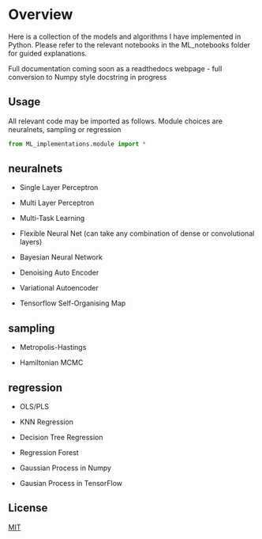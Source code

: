 # Overview

Here is a collection of the models and algorithms I have implemented in Python. Please refer to the relevant notebooks in the ML_notebooks folder for guided explanations.

Full documentation coming soon as a readthedocs webpage - full conversion to Numpy style docstring in progress

## Usage

All relevant code may be imported as follows. Module choices are neuralnets, sampling or regression

```python
from ML_implementations.module import *
```

## neuralnets

- Single Layer Perceptron

- Multi Layer Perceptron

- Multi-Task Learning

- Flexible Neural Net (can take any combination of dense or convolutional layers)

- Bayesian Neural Network

- Denoising Auto Encoder

- Variational Autoencoder

- Tensorflow Self-Organising Map

## sampling

- Metropolis-Hastings

- Hamiltonian MCMC

## regression

- OLS/PLS

- KNN Regression

- Decision Tree Regression

- Regression Forest

- Gaussian Process in Numpy

- Gausian Process in TensorFlow

## License
[MIT](https://choosealicense.com/licenses/mit/)
